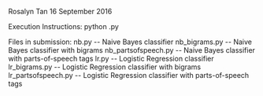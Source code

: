 Rosalyn Tan
16 September 2016

Execution Instructions: python <filename>.py

Files in submission:
nb.py -- Naive Bayes classifier
nb_bigrams.py -- Naive Bayes classifier with bigrams
nb_partsofspeech.py -- Naive Bayes classifier with parts-of-speech tags
lr.py -- Logistic Regression classifier
lr_bigrams.py -- Logistic Regression classifier with bigrams
lr_partsofspeech.py -- Logistic Regression classifier with parts-of-speech tags
